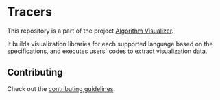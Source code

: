 # Tracers

This repository is a part of the project [Algorithm Visualizer](https://github.com/algorithm-visualizer).

It builds visualization libraries for each supported language based on the specifications, and executes users' codes to extract visualization data.

## Contributing

Check out the [contributing guidelines](https://github.com/algorithm-visualizer/tracers/blob/master/CONTRIBUTING.md).
